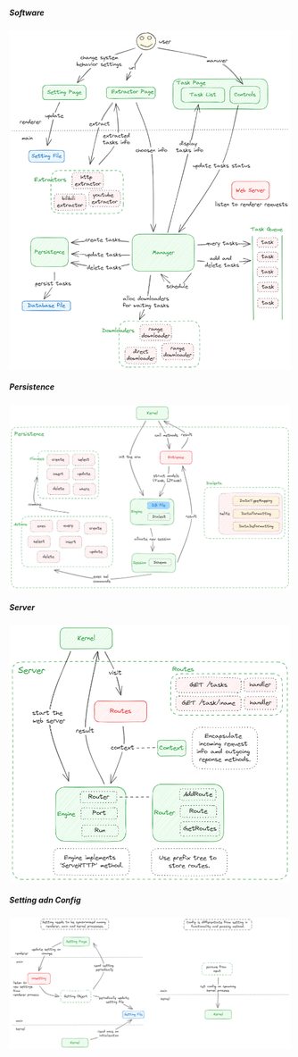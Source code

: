 ##### Software

![components structure](./components_structure.excalidraw.png)

##### Persistence

![components structure](./persistence.excalidraw.png)

##### Server

![components structure](./server.excalidraw.png)

##### Setting adn Config

![components structure](./setting_and_config.excalidraw.png)
